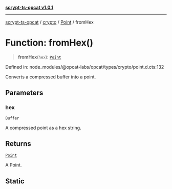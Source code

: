 [**scrypt-ts-opcat v1.0.1**](../../../../../README.md)

***

[scrypt-ts-opcat](../../../../../README.md) / [crypto](../../../README.md) / [Point](../README.md) / fromHex

# Function: fromHex()

> **fromHex**(`hex`): [`Point`](../../../classes/Point.md)

Defined in: node\_modules/@opcat-labs/opcat/types/crypto/point.d.cts:132

Converts a compressed buffer into a point.

## Parameters

### hex

`Buffer`

A compressed point as a hex string.

## Returns

[`Point`](../../../classes/Point.md)

A Point.

## Static
